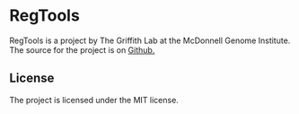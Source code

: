 # RegTools

RegTools is a project by The Griffith Lab at the McDonnell Genome Institute.
The source for the project is on [Github.](https://github.com/griffithlab/regtools)

## License

The project is licensed under the MIT license.
